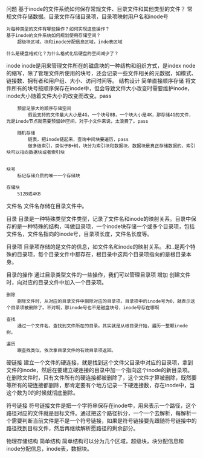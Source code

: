 问题
    基于inode的文件系统如何保存常规文件、目录文件和其他类型的文件？
        常规文件存储数据。目录文件存储目录项，目录项映射用户名和inode号

    对每种类型的文件有哪些操作？如何实现这些操作？
    基于inode的文件系统如何规划使用存储空间？
        超级块区域，块和inode分配信息区域，inde表区域

    什么是硬盘格式化？为什么格式化后硬盘的空间减少了？

inode
    inode是用来管理文件所在的磁盘块的一种结构和组织方式，是index node的缩写，除了管理文件所使用的块号，还会记录一些文件相关的元数据，如模式、链接数、拥有者和用户组、大小、访问时间等。
    结构设计
        简单直接顺序存储
            将文件所有的块号按顺序保存在inode中，但会导致文件大小改变时需要维护inode，inode大小随着文件大小的改变而改变。pass

        预留足够大的顺序存储空间
            假设支持的文件最大大小是4G，一个块号8B，一个块大小是4K，那存储4G的文件，光是inode节点就需要预留8M空间，对于小文件来说，太浪费了。pass

        随机存储
            链表，把inode链起来，查询中间块要遍历，pass
            做多级索引，类似于B+树，块分为索引块和数据块，数据块是真正存储数据的，索引块可以指向数据块或者索引块


    块号
        标记存储介质的唯一一个存储块

    存储块
        512B或4KB


文件名
    文件名存储在目录文件中。

目录
    目录是一种特殊类型文件类型，记录了文件名和inode的映射关系。目录中保存的是一种特殊的结构，叫做目录项，一个inode块存储一个或多个目录项，包括文件名，文件名指向的inode号，目录项长度，文件名长度等。

目录项
    目录项存储的是文件的信息，如文件名和inode的映射关系。.和..是两个特殊的目录项，每个目录文件中都存在，根目录中这两个目录项指向的是根目录本身。

目录的操作
    通过目录类型文件的一些操作，我们可以管理目录项
    增加
        创建文件时，向对应的目录文件中加入一个目录项。

    删除
        删除文件时，从对应的目录文件中删除对应的目录项。目录项中的inode号为0，就表示这个目录项被删除了。不对啊，那inode号也不是磁盘块号，inode号存在哪啊

    查找
        通过一个文件名，查找到文件所在的目录。其实就是从根目录开始，遍历一整颗inode树。

    遍历
        跟查找类似，依次拿目录文件的有效目录项返回。


硬链接
    建立一个文件的硬连接，就是找到这个文件父目录中对应的目录项，拿到文件的inode，然后在要建立硬连接的目录中加一个指向这个inode的新目录项。在删除文件时，只有文件所有的硬连接都被删除了，这个文件才算被删除，既然要等所有的硬连接都删除，那肯定要有个地方记录一下硬连接数，存在inode中，当这个数为0的时候就彻底删除。

符号链接
    符号链接文件是把一个字符串保存在inode中，用来表示一个路径，这个路径对应的文件就是目标文件。通过把这个路径拆分，一个一个去解析，每解析一个需要判断当前文件是不是一个符号链接，如果是符号链接要先跟随符号链接中的路径找到目标文件，然后再继续解析愿路径的剩余部分。

物理存储结构
    简单结构
        简单结构可以分为几个区域，超级块，块分配信息和inode分配信息，inode表，数据块。


